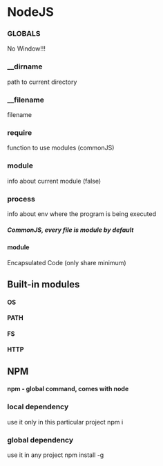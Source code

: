 # NodeJS
### GLOBALS
No Window!!!
### __dirname
path to current directory
### __filename
filename
### require
function to use modules (commonJS)
### module 
info about current module (false)
### process
info about env where the program is being executed

##### CommonJS, every file is module by default
#### module
Encapsulated Code (only share minimum)
## Built-in modules
#### OS
#### PATH
#### FS
#### HTTP

## NPM 
#### npm - global command, comes with node
### local dependency
use it only in this particular project
npm i <packageName>
### global dependency
use it in any project
npm install -g <pakageName>
